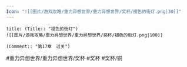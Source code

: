 ```yaml
---
Icon: "![[图片/游戏攻略/重力异想世界/重力异想世界/奖杯/褪色的街灯.png|30]]"
---
```

```ad-common-bronze-trophy
title: (Title:: "褪色的街灯")
![[图片/游戏攻略/重力异想世界/重力异想世界/奖杯/褪色的街灯.png|100]]

(Comment:: "第17章　过关")
```

#重力异想世界/重力异想世界/奖杯 #奖杯 #奖杯/铜
